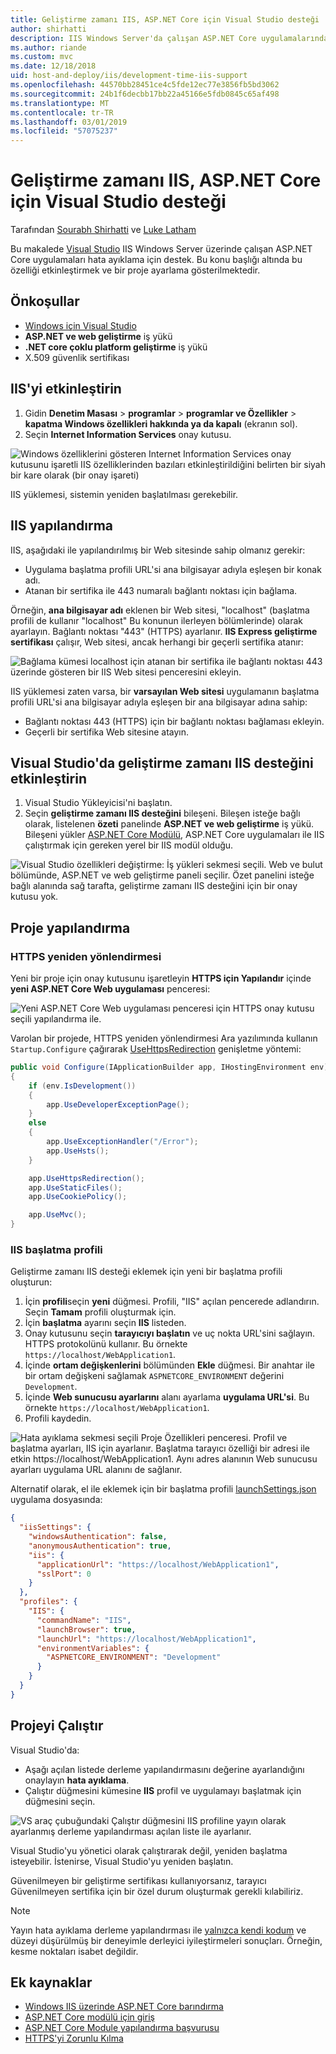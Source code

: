 ```yaml
---
title: Geliştirme zamanı IIS, ASP.NET Core için Visual Studio desteği
author: shirhatti
description: IIS Windows Server'da çalışan ASP.NET Core uygulamalarında hata ayıklamaya yönelik destek keşfedin.
ms.author: riande
ms.custom: mvc
ms.date: 12/18/2018
uid: host-and-deploy/iis/development-time-iis-support
ms.openlocfilehash: 44570bb28451ce4c5fde12ec77e3856fb5bd3062
ms.sourcegitcommit: 24b1f6decbb17bb22a45166e5fdb0845c65af498
ms.translationtype: MT
ms.contentlocale: tr-TR
ms.lasthandoff: 03/01/2019
ms.locfileid: "57075237"
---
```

# <a name="development-time-iis-support-in-visual-studio-for-aspnet-core"></a>Geliştirme zamanı IIS, ASP.NET Core için Visual Studio desteği

Tarafından [Sourabh Shirhatti](https://twitter.com/sshirhatti) ve [Luke Latham](https://github.com/guardrex)

Bu makalede [Visual Studio](https://www.visualstudio.com/vs/) IIS Windows Server üzerinde çalışan ASP.NET Core uygulamaları hata ayıklama için destek. Bu konu başlığı altında bu özelliği etkinleştirmek ve bir proje ayarlama gösterilmektedir.

## <a name="prerequisites"></a>Önkoşullar

* [Windows için Visual Studio](https://www.microsoft.com/net/download/windows)
* **ASP.NET ve web geliştirme** iş yükü
* **.NET core çoklu platform geliştirme** iş yükü
* X.509 güvenlik sertifikası

## <a name="enable-iis"></a>IIS'yi etkinleştirin

1. Gidin **Denetim Masası** > **programlar** > **programlar ve Özellikler** > **kapatma Windows özellikleri hakkında ya da kapalı** (ekranın sol).
1. Seçin **Internet Information Services** onay kutusu.

![Windows özelliklerini gösteren Internet Information Services onay kutusunu işaretli IIS özelliklerinden bazıları etkinleştirildiğini belirten bir siyah bir kare olarak (bir onay işareti)](development-time-iis-support/_static/enable_iis.png)

IIS yüklemesi, sistemin yeniden başlatılması gerekebilir.

## <a name="configure-iis"></a>IIS yapılandırma

IIS, aşağıdaki ile yapılandırılmış bir Web sitesinde sahip olmanız gerekir:

* Uygulama başlatma profili URL'si ana bilgisayar adıyla eşleşen bir konak adı.
* Atanan bir sertifika ile 443 numaralı bağlantı noktası için bağlama.

Örneğin, **ana bilgisayar adı** eklenen bir Web sitesi, "localhost" (başlatma profili de kullanır "localhost" Bu konunun ilerleyen bölümlerinde) olarak ayarlayın. Bağlantı noktası "443" (HTTPS) ayarlanır. **IIS Express geliştirme sertifikası** çalışır, Web sitesi, ancak herhangi bir geçerli sertifika atanır:

![Bağlama kümesi localhost için atanan bir sertifika ile bağlantı noktası 443 üzerinde gösteren bir IIS Web sitesi penceresini ekleyin.](development-time-iis-support/_static/add-website-window.png)

IIS yüklemesi zaten varsa, bir **varsayılan Web sitesi** uygulamanın başlatma profili URL'si ana bilgisayar adıyla eşleşen bir ana bilgisayar adına sahip:

* Bağlantı noktası 443 (HTTPS) için bir bağlantı noktası bağlaması ekleyin.
* Geçerli bir sertifika Web sitesine atayın.

## <a name="enable-development-time-iis-support-in-visual-studio"></a>Visual Studio'da geliştirme zamanı IIS desteğini etkinleştirin

1. Visual Studio Yükleyicisi'ni başlatın.
1. Seçin **geliştirme zamanı IIS desteğini** bileşeni. Bileşen isteğe bağlı olarak, listelenen **özeti** panelinde **ASP.NET ve web geliştirme** iş yükü. Bileşeni yükler [ASP.NET Core Modülü](xref:host-and-deploy/aspnet-core-module), ASP.NET Core uygulamaları ile IIS çalıştırmak için gereken yerel bir IIS modül olduğu.

![Visual Studio özellikleri değiştirme: İş yükleri sekmesi seçili. Web ve bulut bölümünde, ASP.NET ve web geliştirme paneli seçilir. Özet panelini isteğe bağlı alanında sağ tarafta, geliştirme zamanı IIS desteğini için bir onay kutusu yok.](development-time-iis-support/_static/development_time_support.png)

## <a name="configure-the-project"></a>Proje yapılandırma

### <a name="https-redirection"></a>HTTPS yeniden yönlendirmesi

Yeni bir proje için onay kutusunu işaretleyin **HTTPS için Yapılandır** içinde **yeni ASP.NET Core Web uygulaması** penceresi:

![Yeni ASP.NET Core Web uygulaması penceresi için HTTPS onay kutusu seçili yapılandırma ile.](development-time-iis-support/_static/new-app.png)

Varolan bir projede, HTTPS yeniden yönlendirmesi Ara yazılımında kullanın `Startup.Configure` çağırarak [UseHttpsRedirection](/dotnet/api/microsoft.aspnetcore.builder.httpspolicybuilderextensions.usehttpsredirection) genişletme yöntemi:

```csharp
public void Configure(IApplicationBuilder app, IHostingEnvironment env)
{
    if (env.IsDevelopment())
    {
        app.UseDeveloperExceptionPage();
    }
    else
    {
        app.UseExceptionHandler("/Error");
        app.UseHsts();
    }

    app.UseHttpsRedirection();
    app.UseStaticFiles();
    app.UseCookiePolicy();

    app.UseMvc();
}
```

### <a name="iis-launch-profile"></a>IIS başlatma profili

Geliştirme zamanı IIS desteği eklemek için yeni bir başlatma profili oluşturun:

1. İçin **profili**seçin **yeni** düğmesi. Profili, "IIS" açılan pencerede adlandırın. Seçin **Tamam** profili oluşturmak için.
1. İçin **başlatma** ayarını seçin **IIS** listeden.
1. Onay kutusunu seçin **tarayıcıyı başlatın** ve uç nokta URL'sini sağlayın. HTTPS protokolünü kullanır. Bu örnekte `https://localhost/WebApplication1`.
1. İçinde **ortam değişkenlerini** bölümünden **Ekle** düğmesi. Bir anahtar ile bir ortam değişkeni sağlamak `ASPNETCORE_ENVIRONMENT` değerini `Development`.
1. İçinde **Web sunucusu ayarlarını** alanı ayarlama **uygulama URL'si**. Bu örnekte `https://localhost/WebApplication1`.
1. Profili kaydedin.

![Hata ayıklama sekmesi seçili Proje Özellikleri penceresi. Profil ve başlatma ayarları, IIS için ayarlanır. Başlatma tarayıcı özelliği bir adresi ile etkin https://localhost/WebApplication1. Aynı adres alanının Web sunucusu ayarları uygulama URL alanını de sağlanır.](development-time-iis-support/_static/project_properties.png)

Alternatif olarak, el ile eklemek için bir başlatma profili [launchSettings.json](http://json.schemastore.org/launchsettings) uygulama dosyasında:

```json
{
  "iisSettings": {
    "windowsAuthentication": false,
    "anonymousAuthentication": true,
    "iis": {
      "applicationUrl": "https://localhost/WebApplication1",
      "sslPort": 0
    }
  },
  "profiles": {
    "IIS": {
      "commandName": "IIS",
      "launchBrowser": true,
      "launchUrl": "https://localhost/WebApplication1",
      "environmentVariables": {
        "ASPNETCORE_ENVIRONMENT": "Development"
      }
    }
  }
}
```

## <a name="run-the-project"></a>Projeyi Çalıştır

Visual Studio'da:

* Aşağı açılan listede derleme yapılandırmasını değerine ayarlandığını onaylayın **hata ayıklama**.
* Çalıştır düğmesini kümesine **IIS** profil ve uygulamayı başlatmak için düğmesini seçin.

![VS araç çubuğundaki Çalıştır düğmesini IIS profiline yayın olarak ayarlanmış derleme yapılandırması açılan liste ile ayarlanır.](development-time-iis-support/_static/toolbar.png)

Visual Studio'yu yönetici olarak çalıştırarak değil, yeniden başlatma isteyebilir. İstenirse, Visual Studio'yu yeniden başlatın.

Güvenilmeyen bir geliştirme sertifikası kullanıyorsanız, tarayıcı Güvenilmeyen sertifika için bir özel durum oluşturmak gerekli kılabiliriz.

> [!NOTE]
> Yayın hata ayıklama derleme yapılandırması ile [yalnızca kendi kodum](/visualstudio/debugger/just-my-code) ve düzeyi düşürülmüş bir deneyimle derleyici iyileştirmeleri sonuçları. Örneğin, kesme noktaları isabet değildir.

## <a name="additional-resources"></a>Ek kaynaklar

* [Windows IIS üzerinde ASP.NET Core barındırma](xref:host-and-deploy/iis/index)
* [ASP.NET Core modülü için giriş](xref:host-and-deploy/aspnet-core-module)
* [ASP.NET Core Module yapılandırma başvurusu](xref:host-and-deploy/aspnet-core-module)
* [HTTPS'yi Zorunlu Kılma](xref:security/enforcing-ssl)
